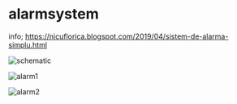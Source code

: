 # alarmsystem
info; https://nicuflorica.blogspot.com/2019/04/sistem-de-alarma-simplu.html

![schematic](https://4.bp.blogspot.com/-4zfUd8yJ9hc/XLIHoR9x4pI/AAAAAAAAZHA/BD6hvk7XYb0wT4SttVFbFrz5dCJa9pPogCLcBGAs/s1600/alarma_moto_schema.png)

![alarm1](https://3.bp.blogspot.com/-nE89kIi7JXI/XLH0zQKz0LI/AAAAAAAAZFc/cDVdCaxyd7IDBqWs8dDBGR1zxv4O1GLkACLcBGAs/s1600/alarma_moto_1.jpg)

![alarm2](https://1.bp.blogspot.com/-ZsIypnaR6H4/XLH9KVEkI9I/AAAAAAAAZGM/2mIhI3EGhgch1Ope8I7yHER9Prq30NgPgCLcBGAs/s1600/alarma.JPG)
